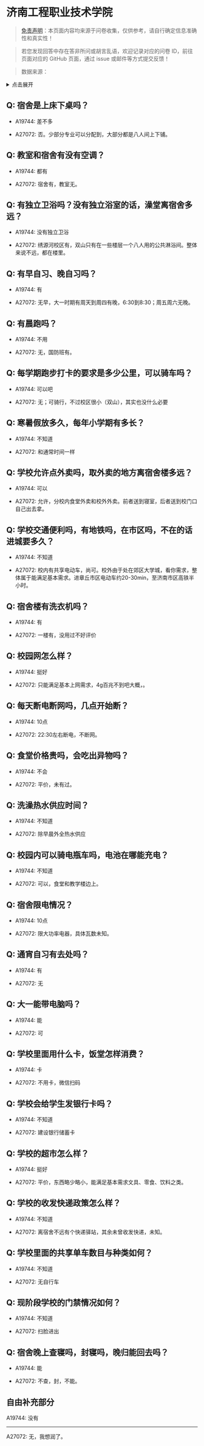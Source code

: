 # 济南工程职业技术学院

> [免责声明](https://colleges.chat/#_3)：本页面内容均来源于问卷收集，仅供参考，请自行确定信息准确性和真实性！

> 若您发现回答中存在答非所问或胡言乱语，欢迎记录对应的问卷 ID，前往页面对应的 GitHub 页面，通过 issue 或邮件等方式提交反馈！

> 数据来源：

<details><summary>点击展开</summary>
<ul>
<li>A19744: 3038383489@qq.com (2023 年 06 月)</li>
<li>A27072: 1009259204@qq.com (2024 年 10 月)</li>
</ul>
</details>

## Q: 宿舍是上床下桌吗？

- A19744: 差不多

- A27072: 否。少部分专业可以分配到，大部分都是八人间上下铺。

## Q: 教室和宿舍有没有空调？

- A19744: 都有

- A27072: 宿舍有，教室无。

## Q: 有独立卫浴吗？没有独立浴室的话，澡堂离宿舍多远？

- A19744: 没有独立卫浴

- A27072: 绣源河校区有，双山只有在一些楼层一个八人用的公共淋浴间。整体来说不远，都在楼里。

## Q: 有早自习、晚自习吗？

- A19744: 有

- A27072: 无早，大一时期有周天到周四有晚，6:30到8:30；周五周六无晚。

## Q: 有晨跑吗？

- A19744: 不用

- A27072: 无，国防班有。

## Q: 每学期跑步打卡的要求是多少公里，可以骑车吗？

- A19744: 可以吧

- A27072: 无；可骑行，不过校区很小（双山），其实也没什么必要

## Q: 寒暑假放多久，每年小学期有多长？

- A19744: 不知道

- A27072: 和通常时间一样

## Q: 学校允许点外卖吗，取外卖的地方离宿舍楼多远？

- A19744: 可以

- A27072: 允许，分校内食堂外卖和校外外卖。前者送到寝室，后者送到校门口自己出去拿。

## Q: 学校交通便利吗，有地铁吗，在市区吗，不在的话进城要多久？

- A19744: 不知道

- A27072: 校内有共享电动车，尚可。校外由于处在郊区大学城，看你需求，整体属于能满足基本需求。进章丘市区电动车约20-30min，至济南市区高铁半小时。

## Q: 宿舍楼有洗衣机吗？

- A19744: 有

- A27072: 一楼有，没用过不好评价

## Q: 校园网怎么样？

- A19744: 挺好

- A27072: 只能满足基本上网需求，4g百兆不到吧大概，。

## Q: 每天断电断网吗，几点开始断？

- A19744: 10点

- A27072: 22:30左右断电，不断网。

## Q: 食堂价格贵吗，会吃出异物吗？

- A19744: 不会

- A27072: 平价，未有过。

## Q: 洗澡热水供应时间？

- A19744: 不知道

- A27072: 除早晨外全热水供应

## Q: 校园内可以骑电瓶车吗，电池在哪能充电？

- A19744: 不知道

- A27072: 可以，食堂和教学楼边上。

## Q: 宿舍限电情况？

- A19744: 10点

- A27072: 限大功率电器，具体瓦数未知。

## Q: 通宵自习有去处吗？

- A19744: 有

- A27072: 无

## Q: 大一能带电脑吗？

- A19744: 能

- A27072: 可

## Q: 学校里面用什么卡，饭堂怎样消费？

- A19744: 卡

- A27072: 不用卡，微信扫码

## Q: 学校会给学生发银行卡吗？

- A19744: 不知道

- A27072: 建设银行储蓄卡

## Q: 学校的超市怎么样？

- A19744: 挺好

- A27072: 平价，东西略少略小，能满足基本需求文具、零食、饮料之类。

## Q: 学校的收发快递政策怎么样？

- A19744: 不知道

- A27072: 离宿舍不远有个快递驿站，其余未曾收发快递，未知。

## Q: 学校里面的共享单车数目与种类如何？

- A19744: 不知道

- A27072: 无自行车

## Q: 现阶段学校的门禁情况如何？

- A19744: 不知道

- A27072: 扫脸进出

## Q: 宿舍晚上查寝吗，封寝吗，晚归能回去吗？

- A19744: 能

- A27072: 不查，封，不能。

## 自由补充部分

A19744: 没有

***

A27072: 无，我想润了。